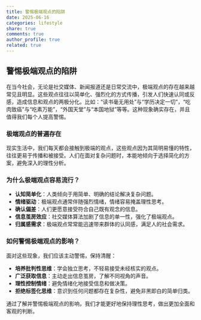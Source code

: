 ```yaml
---
title: 警惕极端观点的陷阱
date: 2025-06-16
categories: lifestyle
share: true
comments: true
author_profile: true
related: true
---
```



## 警惕极端观点的陷阱

在当今社会，无论是社交媒体、新闻报道还是日常交流中，极端观点的存在越来越常见且明显。这些观点往往以简单化、强烈化的方式传播，引发人们快速认同或反感，造成信息和观点的两极分化。比如：“读书毫无用处”与“学历决定一切”，“吃肉致癌”与“吃素万能”，“外国天堂”与“本国地狱”等等。这种现象确实存在，并且值得我们每个人提高警惕。

### 极端观点的普遍存在

现实生活中，我们每天都会接触到极端的观点，这些观点因为其简明易懂的特性，往往更易于传播和被接受。人们在面对复杂问题时，本能地倾向于选择简化的方案，避免深入的理性分析。

### 为什么极端观点容易流行？

* **认知简单化**：人类倾向于用简单、明确的结论解决复杂问题。
* **情绪驱动**：极端观点通常伴随强烈情绪，情绪容易掩盖理性思考。
* **确认偏差**：人们更愿意接受符合自己既有观念的信息。
* **信息茧房效应**：社交媒体算法加剧了信息的单一性，强化了极端观点。
* **归属感需求**：极端观点常常能迅速带来群体的认同感，满足人的社会需求。

### 如何警惕极端观点的影响？

面对这些现象，我们应该主动警惕，保持清醒：

* **培养批判性思维**：学会独立思考，不轻易接受未经核实的观点。
* **广泛获取信息**：主动走出信息茧房，了解不同视角的声音。
* **理性控制情绪**：避免情绪化地接受信息和做决策。
* **拒绝标签化思维**：意识到任何问题都存在复杂性，避免非黑即白的简单归类。

通过了解并警惕极端观点的影响，我们才能更好地保持理性思考，做出更加全面和客观的判断。
